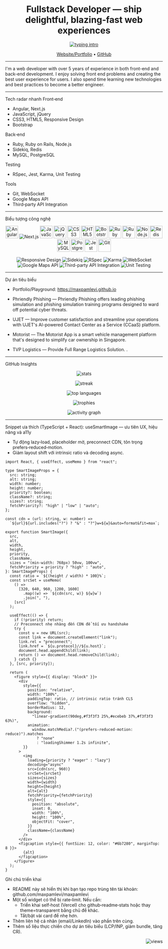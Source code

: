 <h1 align="center">Fullstack Developer — ship delightful, blazing‑fast web experiences</h1>

<p align="center">
  <a href="https://readme-typing-svg.demolab.com?font=Inter&weight=600&size=22&duration=2500&pause=800&color=00DC82&center=true&vCenter=true&width=900&lines=Senior+Front-end+Engineer;Performance+%26+Core+Web+Vitals+%E2%9A%A1%EF%B8%8F;UX%2FA11y-first+mindset;Design+System+%26+Micro-frontend;TypeScript+everywhere;Testing+%26+CI%2FCD+at+scale">
    <img src="https://readme-typing-svg.demolab.com?font=Inter&weight=600&size=22&duration=2500&pause=800&color=00DC82&center=true&vCenter=true&width=900&lines=Senior+Front-end+Engineer;Performance+%26+Core+Web+Vitals+%E2%9A%A1%EF%B8%8F;UX%2FA11y-first+mindset;Design+System+%26+Micro-frontend;TypeScript+everywhere;Testing+%26+CI%2FCD+at+scale" alt="typing intro">
  </a>
</p>

<p align="center">
  <a href="https://maxpamlevi.github.io">Website/Portfolio</a> •
  <a href="https://github.com/maxpamlevi">GitHub</a>
  <!-- Thêm LinkedIn/Twitter/email của bạn tại đây -->
</p>

---

I'm a web developer with over 5 years of experience in both front-end and back-end development. I enjoy solving front end problems and creating the best user experience for users. I also spend time learning new technologies and best practices to become a better engineer.

---

Tech radar nhanh
Front‑end
- Angular, Next.js
- JavaScript, jQuery
- CSS3, HTML5, Responsive Design
- Bootstrap

Back‑end
- Ruby, Ruby on Rails, Node.js
- Sidekiq, Redis
- MySQL, PostgreSQL

Testing
- RSpec, Jest, Karma, Unit Testing

Tools
- Git, WebSocket
- Google Maps API
- Third‑party API Integration

---

Biểu tượng công nghệ

<p align="center">
  <!-- Front-end -->
  <img src="https://cdn.jsdelivr.net/gh/devicons/devicon/icons/angularjs/angularjs-original.svg" alt="Angular" height="40"/>
  <img src="https://img.shields.io/badge/Next.js-000000?style=for-the-badge&logo=nextdotjs&logoColor=white" alt="Next.js"/>
  <img src="https://cdn.jsdelivr.net/gh/devicons/devicon/icons/javascript/javascript-original.svg" alt="JavaScript" height="40"/>
  <img src="https://cdn.jsdelivr.net/gh/devicons/devicon/icons/jquery/jquery-original.svg" alt="jQuery" height="40"/>
  <img src="https://cdn.jsdelivr.net/gh/devicons/devicon/icons/css3/css3-original.svg" alt="CSS3" height="40"/>
  <img src="https://cdn.jsdelivr.net/gh/devicons/devicon/icons/html5/html5-original.svg" alt="HTML5" height="40"/>
  <img src="https://cdn.jsdelivr.net/gh/devicons/devicon/icons/bootstrap/bootstrap-original.svg" alt="Bootstrap" height="40"/>
  <!-- Back-end -->
  <img src="https://cdn.jsdelivr.net/gh/devicons/devicon/icons/ruby/ruby-original.svg" alt="Ruby" height="40"/>
  <img src="https://cdn.jsdelivr.net/gh/devicons/devicon/icons/rails/rails-original-wordmark.svg" alt="Ruby on Rails" height="40"/>
  <img src="https://cdn.jsdelivr.net/gh/devicons/devicon/icons/nodejs/nodejs-original.svg" alt="Node.js" height="40"/>
  <img src="https://cdn.jsdelivr.net/gh/devicons/devicon/icons/redis/redis-original.svg" alt="Redis" height="40"/>
  <img src="https://cdn.jsdelivr.net/gh/devicons/devicon/icons/mysql/mysql-original.svg" alt="MySQL" height="40"/>
  <img src="https://cdn.jsdelivr.net/gh/devicons/devicon/icons/postgresql/postgresql-original.svg" alt="PostgreSQL" height="40"/>
  <!-- Testing -->
  <img src="https://cdn.jsdelivr.net/gh/devicons/devicon/icons/jest/jest-plain.svg" alt="Jest" height="40"/>
  <!-- Tools -->
  <img src="https://cdn.jsdelivr.net/gh/devicons/devicon/icons/git/git-original.svg" alt="Git" height="40"/>
</p>

<p align="center">
  <!-- Badges cho skill chưa có icon phù hợp trong Devicon -->
  <img src="https://img.shields.io/badge/Responsive%20Design-0EA5E9?style=for-the-badge" alt="Responsive Design" />
  <img src="https://img.shields.io/badge/Sidekiq-DC2626?style=for-the-badge" alt="Sidekiq" />
  <img src="https://img.shields.io/badge/RSpec-CC342D?style=for-the-badge&logo=ruby&logoColor=white" alt="RSpec" />
  <img src="https://img.shields.io/badge/Karma-2B9954?style=for-the-badge&logo=karma&logoColor=white" alt="Karma" />
  <img src="https://img.shields.io/badge/WebSocket-4B5563?style=for-the-badge" alt="WebSocket" />
  <img src="https://img.shields.io/badge/Google%20Maps%20API-34A853?style=for-the-badge&logo=googlemaps&logoColor=white" alt="Google Maps API" />
  <img src="https://img.shields.io/badge/Third‑party%20API%20Integration-6B7280?style=for-the-badge" alt="Third-party API Integration" />
  <img src="https://img.shields.io/badge/Unit%20Testing-334155?style=for-the-badge" alt="Unit Testing" />
</p>

---

Dự án tiêu biểu
- Portfolio/Playground: https://maxpamlevi.github.io
  
- Phriendly Phishing — Phriendly Phishing offers leading phishing simulation and phishing simulation training programs designed to ward off potential cyber threats.
- UJET — Improve customer satisfaction and streamline your operations with UJET's AI-powered Contact Center as a Service (CCaaS) platform.
- Motorist — The Motorist App is a smart vehicle management platform that's designed to simplify car ownership in Singapore.
- TVP Logistics — Provide Full Range Logistics Solution.
.

---

GitHub Insights
<p align="center">
  <img src="https://github-readme-stats.vercel.app/api?username=maxpamlevi&show_icons=true&include_all_commits=true&rank_icon=github&theme=transparent&hide_border=true" alt="stats" />
</p>
<p align="center">
  <img src="https://streak-stats.demolab.com?user=maxpamlevi&theme=transparent&hide_border=true" alt="streak" />
</p>
<p align="center">
  <img src="https://github-readme-stats.vercel.app/api/top-langs/?username=maxpamlevi&layout=compact&langs_count=10&card_width=445&hide_border=true&theme=transparent" alt="top languages" />
</p>
<p align="center">
  <img src="https://github-profile-trophy.vercel.app/?username=maxpamlevi&no-frame=true&no-bg=true&row=1&column=7" alt="trophies" />
</p>
<p align="center">
  <img src="https://github-readme-activity-graph.vercel.app/graph?username=maxpamlevi&radius=12&theme=github-compact&area=true&hide_border=true" alt="activity graph" />
</p>

---

Snippet ưa thích (TypeScript + React): useSmartImage — ưu tiên UX, hiệu năng và a11y
- Tự động lazy‑load, placeholder mờ, preconnect CDN, tôn trọng prefers‑reduced‑motion.
- Giảm layout shift với intrinsic ratio và decoding async.

```tsx
import React, { useEffect, useMemo } from "react";

type SmartImageProps = {
  src: string;
  alt: string;
  width: number;
  height: number;
  priority?: boolean;
  className?: string;
  sizes?: string;
  fetchPriority?: "high" | "low" | "auto";
};

const cdn = (url: string, w: number) =>
  `${url}${url.includes("?") ? "&" : "?"}w=${w}&auto=format&fit=max`;

export function SmartImage({
  src,
  alt,
  width,
  height,
  priority,
  className,
  sizes = "(min-width: 768px) 50vw, 100vw",
  fetchPriority = priority ? "high" : "auto",
}: SmartImageProps) {
  const ratio = `${(height / width) * 100}%`;
  const srcSet = useMemo(
    () =>
      [320, 640, 960, 1200, 1600]
        .map((w) => `${cdn(src, w)} ${w}w`)
        .join(", "),
    [src]
  );

  useEffect(() => {
    if (!priority) return;
    // Preconnect nhẹ nhàng đến CDN để tối ưu handshake
    try {
      const u = new URL(src);
      const link = document.createElement("link");
      link.rel = "preconnect";
      link.href = `${u.protocol}//${u.host}`;
      document.head.appendChild(link);
      return () => document.head.removeChild(link);
    } catch {}
  }, [src, priority]);

  return (
    <figure style={{ display: "block" }}>
      <div
        style={{
          position: "relative",
          width: "100%",
          paddingTop: ratio, // intrinsic ratio tránh CLS
          overflow: "hidden",
          borderRadius: 12,
          background:
            "linear-gradient(90deg,#f3f3f3 25%,#ecebeb 37%,#f3f3f3 63%)",
          animation:
            window.matchMedia?.("(prefers-reduced-motion: reduce)").matches
              ? "none"
              : "loadingShimmer 1.2s infinite",
        }}
      >
        <img
          loading={priority ? "eager" : "lazy"}
          decoding="async"
          src={cdn(src, 960)}
          srcSet={srcSet}
          sizes={sizes}
          width={width}
          height={height}
          alt={alt}
          fetchPriority={fetchPriority}
          style={{
            position: "absolute",
            inset: 0,
            width: "100%",
            height: "100%",
            objectFit: "cover",
          }}
          className={className}
        />
      </div>
      <figcaption style={{ fontSize: 12, color: "#6b7280", marginTop: 8 }}>
        {alt}
      </figcaption>
    </figure>
  );
}
```

Ghi chú triển khai
- README này sẽ hiển thị khi bạn tạo repo trùng tên tài khoản: github.com/maxpamlevi/maxpamlevi
- Một số widget có thể bị rate‑limit. Nếu cần:
  - Triển khai self‑host (Vercel) cho github‑readme‑stats hoặc thay theme=transparent bằng chủ đề khác.
  - Tắt/bật vài card để nhẹ hơn.
- Thêm liên hệ cá nhân (email/LinkedIn) vào phần trên cùng.
- Thêm số liệu thực chiến cho dự án tiêu biểu (LCP/INP, giảm bundle, tăng CR).

<p align="right">
  <img src="https://komarev.com/ghpvc/?username=maxpamlevi&label=Profile%20views&color=0e75b6&style=flat" alt="views" />
</p>

